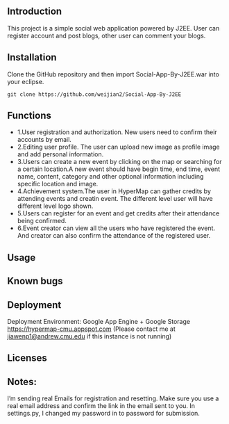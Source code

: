 ## Introduction
This project is a simple social web application powered by J2EE. User can register account and post blogs, other user can comment your blogs.

## Installation
Clone the GitHub repository and then import Social-App-By-J2EE.war into your eclipse.

```
git clone https://github.com/weijian2/Social-App-By-J2EE

```

## Functions
* 1.User registration and authorization. New users need to confirm their accounts by email.
* 2.Editing user profile. The user can upload new image as profile image and add personal information.
* 3.Users can create a new event by clicking on the map or searching for a certain location.A new event should have begin time, end time, event name, content, category and other optional information including specific location and image.
* 4.Achievement system.The user in HyperMap can gather credits by attending events and creatin event. The different level user will have different level logo shown.
* 5.Users can register for an event and get credits after their attendance being confirmed.
* 6.Event creator can view all the users who have registered the event. And creator can also confirm the attendance of the registered user.

## Usage
## Known bugs
## Deployment
Deployment Environment: Google App Engine + Google Storage
https://hypermap-cmu.appspot.com
(Please contact me at jiawenp1@andrew.cmu.edu if this instance is not running)

## Licenses

## Notes:
I’m sending real Emails for registration and resetting.
Make sure you use a real email address and confirm the link in the email sent to you.
In settings.py, I changed my password in to password for submission.

